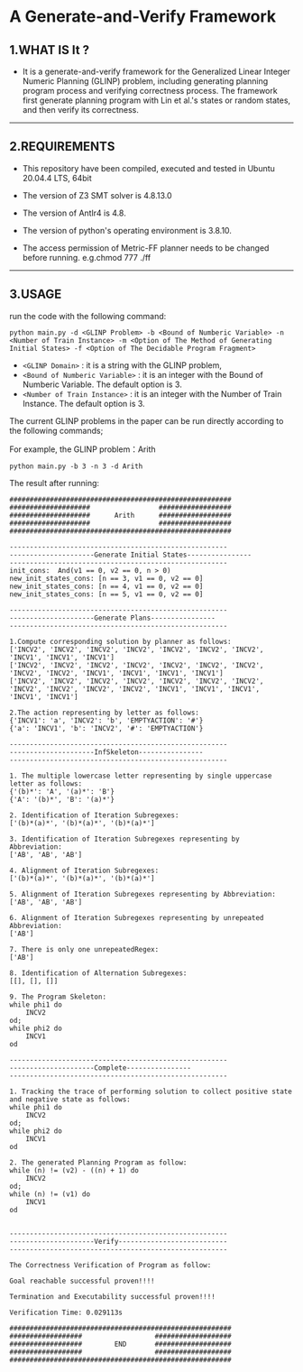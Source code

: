 # A Generate-and-Verify Framework

## 1.WHAT IS It ?

* It is a generate-and-verify framework for the Generalized Linear Integer Numeric Planning (GLINP) problem, including generating planning program process and verifying correctness process.
The framework first generate planning program with Lin et al.'s states or random states, and then verify its correctness.

------

## 2.REQUIREMENTS
- This repository have been compiled, executed and tested in Ubuntu 20.04.4 LTS, 64bit

- The version of Z3 SMT solver is  4.8.13.0

- The version of Antlr4 is 4.8.

- The version of python's operating environment is 3.8.10.

- The access permission of Metric-FF planner  needs to be changed before running. e.g.chmod 777 ./ff

------

## 3.USAGE
run the code with the following command:
```
python main.py -d <GLINP Problem> -b <Bound of Numberic Variable> -n <Number of Train Instance> -m <Option of The Method of Generating Initial States> -f <Option of The Decidable Program Fragment>
```
* ```<GLINP Domain>``` : it is a string with the GLINP problem, 
* ```<Bound of Numberic Variable>``` : it is an integer with the Bound of Numberic Variable. The default option is 3.
* ```<Number of Train Instance>``` : it is an integer with the Number of Train Instance. The default option is 3.

The current GLINP problems in the paper can be run directly according to the following commands;

For example, the GLINP problem：Arith

```
python main.py -b 3 -n 3 -d Arith 
```

The result after running:

```
#######################################################
####################                 ##################
####################      Arith      ##################
####################                 ##################
#######################################################

------------------------------------------------------
---------------------Generate Initial States----------------
------------------------------------------------------
init_cons:  And(v1 == 0, v2 == 0, n > 0)
new_init_states_cons: [n == 3, v1 == 0, v2 == 0]
new_init_states_cons: [n == 4, v1 == 0, v2 == 0]
new_init_states_cons: [n == 5, v1 == 0, v2 == 0]

------------------------------------------------------
---------------------Generate Plans----------------
------------------------------------------------------

1.Compute corresponding solution by planner as follows:
['INCV2', 'INCV2', 'INCV2', 'INCV2', 'INCV2', 'INCV2', 'INCV2', 'INCV1', 'INCV1', 'INCV1']
['INCV2', 'INCV2', 'INCV2', 'INCV2', 'INCV2', 'INCV2', 'INCV2', 'INCV2', 'INCV2', 'INCV1', 'INCV1', 'INCV1', 'INCV1']
['INCV2', 'INCV2', 'INCV2', 'INCV2', 'INCV2', 'INCV2', 'INCV2', 'INCV2', 'INCV2', 'INCV2', 'INCV2', 'INCV1', 'INCV1', 'INCV1', 'INCV1', 'INCV1']

2.The action representing by letter as follows:
{'INCV1': 'a', 'INCV2': 'b', 'EMPTYACTION': '#'}
{'a': 'INCV1', 'b': 'INCV2', '#': 'EMPTYACTION'}

------------------------------------------------------
---------------------InfSkeleton----------------
------------------------------------------------------

1. The multiple lowercase letter representing by single uppercase letter as follows:
{'(b)*': 'A', '(a)*': 'B'}
{'A': '(b)*', 'B': '(a)*'}

2. Identification of Iteration Subregexes:
['(b)*(a)*', '(b)*(a)*', '(b)*(a)*']

3. Identification of Iteration Subregexes representing by Abbreviation:
['AB', 'AB', 'AB']

4. Alignment of Iteration Subregexes:
['(b)*(a)*', '(b)*(a)*', '(b)*(a)*']

5. Alignment of Iteration Subregexes representing by Abbreviation:
['AB', 'AB', 'AB']

6. Alignment of Iteration Subregexes representing by unrepeated Abbreviation:
['AB']

7. There is only one unrepeatedRegex:
['AB']

8. Identification of Alternation Subregexes:
[[], [], []]

9. The Program Skeleton:
while phi1 do
    INCV2
od;
while phi2 do
    INCV1
od

------------------------------------------------------
---------------------Complete----------------
------------------------------------------------------

1. Tracking the trace of performing solution to collect positive state and negative state as follows:
while phi1 do
    INCV2
od;
while phi2 do
    INCV1
od

2. The generated Planning Program as follow:
while (n) != (v2) - ((n) + 1) do
    INCV2
od;
while (n) != (v1) do
    INCV1
od


------------------------------------------------------
---------------------Verify---------------------------
------------------------------------------------------

The Correctness Verification of Program as follow:

Goal reachable successful proven!!!!

Termination and Executability successful proven!!!!

Verification Time: 0.029113s

#######################################################
##################                  ###################
##################        END       ###################
##################                  ###################
#######################################################





